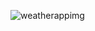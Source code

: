 ![weatherappimg](https://github.com/mohitkundkar/weatherapp.github.io/assets/114466825/0d816460-94e0-450e-9f49-d267fe2693b7)
